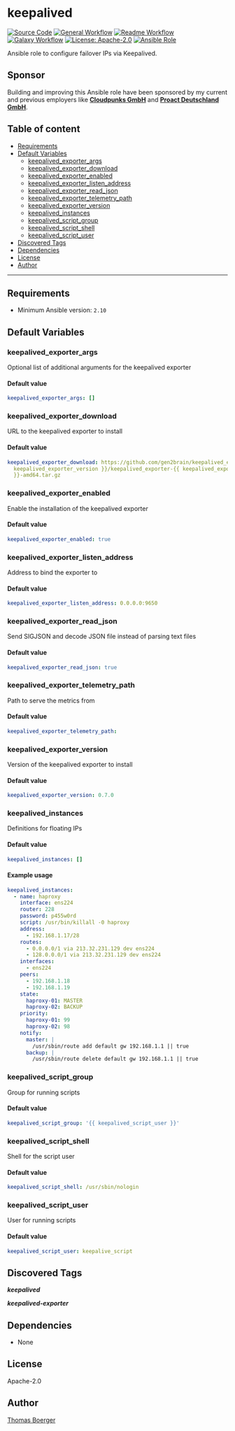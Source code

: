 # keepalived

[![Source Code](https://img.shields.io/badge/github-source%20code-blue?logo=github&logoColor=white)](https://github.com/rolehippie/keepalived)
[![General Workflow](https://github.com/rolehippie/keepalived/actions/workflows/general.yml/badge.svg)](https://github.com/rolehippie/keepalived/actions/workflows/general.yml)
[![Readme Workflow](https://github.com/rolehippie/keepalived/actions/workflows/docs.yml/badge.svg)](https://github.com/rolehippie/keepalived/actions/workflows/docs.yml)
[![Galaxy Workflow](https://github.com/rolehippie/keepalived/actions/workflows/galaxy.yml/badge.svg)](https://github.com/rolehippie/keepalived/actions/workflows/galaxy.yml)
[![License: Apache-2.0](https://img.shields.io/github/license/rolehippie/keepalived)](https://github.com/rolehippie/keepalived/blob/master/LICENSE)
[![Ansible Role](https://img.shields.io/badge/role-rolehippie.keepalived-blue)](https://galaxy.ansible.com/rolehippie/keepalived)

Ansible role to configure failover IPs via Keepalived.

## Sponsor

Building and improving this Ansible role have been sponsored by my current and previous employers like **[Cloudpunks GmbH](https://cloudpunks.de)** and **[Proact Deutschland GmbH](https://www.proact.eu)**.

## Table of content

- [Requirements](#requirements)
- [Default Variables](#default-variables)
  - [keepalived_exporter_args](#keepalived_exporter_args)
  - [keepalived_exporter_download](#keepalived_exporter_download)
  - [keepalived_exporter_enabled](#keepalived_exporter_enabled)
  - [keepalived_exporter_listen_address](#keepalived_exporter_listen_address)
  - [keepalived_exporter_read_json](#keepalived_exporter_read_json)
  - [keepalived_exporter_telemetry_path](#keepalived_exporter_telemetry_path)
  - [keepalived_exporter_version](#keepalived_exporter_version)
  - [keepalived_instances](#keepalived_instances)
  - [keepalived_script_group](#keepalived_script_group)
  - [keepalived_script_shell](#keepalived_script_shell)
  - [keepalived_script_user](#keepalived_script_user)
- [Discovered Tags](#discovered-tags)
- [Dependencies](#dependencies)
- [License](#license)
- [Author](#author)

---

## Requirements

- Minimum Ansible version: `2.10`

## Default Variables

### keepalived_exporter_args

Optional list of additional arguments for the keepalived exporter

#### Default value

```YAML
keepalived_exporter_args: []
```

### keepalived_exporter_download

URL to the keepalived exporter to install

#### Default value

```YAML
keepalived_exporter_download: https://github.com/gen2brain/keepalived_exporter/releases/download/{{
  keepalived_exporter_version }}/keepalived_exporter-{{ keepalived_exporter_version
  }}-amd64.tar.gz
```

### keepalived_exporter_enabled

Enable the installation of the keepalived exporter

#### Default value

```YAML
keepalived_exporter_enabled: true
```

### keepalived_exporter_listen_address

Address to bind the exporter to

#### Default value

```YAML
keepalived_exporter_listen_address: 0.0.0.0:9650
```

### keepalived_exporter_read_json

Send SIGJSON and decode JSON file instead of parsing text files

#### Default value

```YAML
keepalived_exporter_read_json: true
```

### keepalived_exporter_telemetry_path

Path to serve the metrics from

#### Default value

```YAML
keepalived_exporter_telemetry_path:
```

### keepalived_exporter_version

Version of the keepalived exporter to install

#### Default value

```YAML
keepalived_exporter_version: 0.7.0
```

### keepalived_instances

Definitions for floating IPs

#### Default value

```YAML
keepalived_instances: []
```

#### Example usage

```YAML
keepalived_instances:
  - name: haproxy
    interface: ens224
    router: 228
    password: p455w0rd
    script: /usr/bin/killall -0 haproxy
    address:
      - 192.168.1.17/28
    routes:
      - 0.0.0.0/1 via 213.32.231.129 dev ens224
      - 128.0.0.0/1 via 213.32.231.129 dev ens224
    interfaces:
      - ens224
    peers:
      - 192.168.1.18
      - 192.168.1.19
    state:
      haproxy-01: MASTER
      haproxy-02: BACKUP
    priority:
      haproxy-01: 99
      haproxy-02: 98
    notify:
      master: |
        /usr/sbin/route add default gw 192.168.1.1 || true
      backup: |
        /usr/sbin/route delete default gw 192.168.1.1 || true
```

### keepalived_script_group

Group for running scripts

#### Default value

```YAML
keepalived_script_group: '{{ keepalived_script_user }}'
```

### keepalived_script_shell

Shell for the script user

#### Default value

```YAML
keepalived_script_shell: /usr/sbin/nologin
```

### keepalived_script_user

User for running scripts

#### Default value

```YAML
keepalived_script_user: keepalive_script
```

## Discovered Tags

**_keepalived_**

**_keepalived-exporter_**


## Dependencies

- None

## License

Apache-2.0

## Author

[Thomas Boerger](https://github.com/tboerger)
